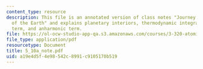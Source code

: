 ```yaml
---
content_type: resource
description: This file is an annotated version of class notes "Journey to the Centre
  of the Earth" and explains planetary interiors, thermodynamic integration (I), harmonic
  term, and anharmonic term.
file: https://ol-ocw-studio-app-qa.s3.amazonaws.com/courses/3-320-atomistic-computer-modeling-of-materials-sma-5107-spring-2005/a19e4d5f4e98542c8991c9105170b519_5_10a_note.pdf
file_type: application/pdf
resourcetype: Document
title: 5_10a_note.pdf
uid: a19e4d5f-4e98-542c-8991-c9105170b519
---
```

